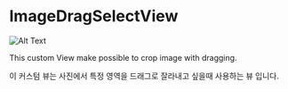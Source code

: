 # ImageDragSelectView
![Alt Text](https://github.com/K1A2/ImageDragSelectView/selectview_test.gif)


This custom View make possible to crop image with dragging.
 
 이 커스텀 뷰는 사진에서 특정 영역을 드래그로 잘라내고 싶을때 사용하는 뷰 입니다.

